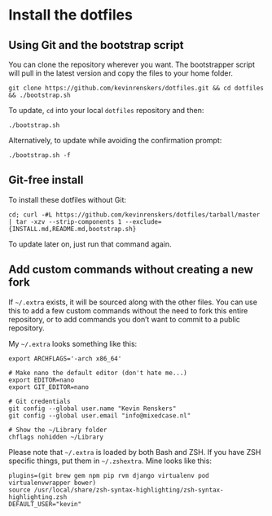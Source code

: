 # Install the dotfiles

## Using Git and the bootstrap script
You can clone the repository wherever you want. The bootstrapper script will pull in the latest version and copy the files to your home folder.

    git clone https://github.com/kevinrenskers/dotfiles.git && cd dotfiles && ./bootstrap.sh

To update, `cd` into your local `dotfiles` repository and then:

    ./bootstrap.sh

Alternatively, to update while avoiding the confirmation prompt:

    ./bootstrap.sh -f

## Git-free install
To install these dotfiles without Git:

    cd; curl -#L https://github.com/kevinrenskers/dotfiles/tarball/master | tar -xzv --strip-components 1 --exclude={INSTALL.md,README.md,bootstrap.sh}

To update later on, just run that command again.

## Add custom commands without creating a new fork

If `~/.extra` exists, it will be sourced along with the other files. You can use this to add a few custom commands without the need to fork this entire repository, or to add commands you don’t want to commit to a public repository.

My `~/.extra` looks something like this:

    export ARCHFLAGS='-arch x86_64'

    # Make nano the default editor (don't hate me...)
    export EDITOR=nano
    export GIT_EDITOR=nano

    # Git credentials
    git config --global user.name "Kevin Renskers"
    git config --global user.email "info@mixedcase.nl"

    # Show the ~/Library folder
    chflags nohidden ~/Library

Please note that `~/.extra` is loaded by both Bash and ZSH. If you have ZSH specific things, put them in `~/.zshextra`. Mine looks like this:

    plugins=(git brew gem npm pip rvm django virtualenv pod virtualenvwrapper bower)
    source /usr/local/share/zsh-syntax-highlighting/zsh-syntax-highlighting.zsh
    DEFAULT_USER="kevin"
